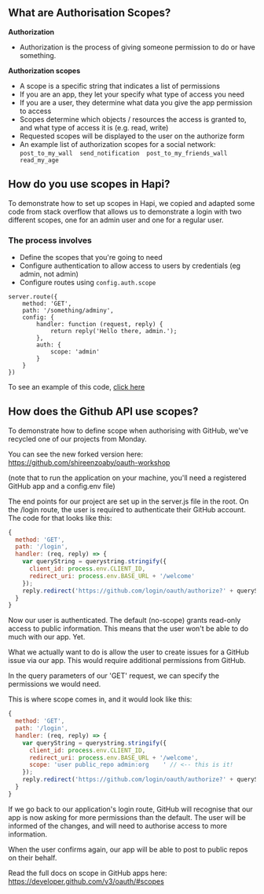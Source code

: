 ## What are Authorisation Scopes?

__Authorization__
- Authorization is the process of giving someone permission to do or have something.

__Authorization scopes__
- A scope is a specific string that indicates a list of permissions
- If you are an app, they let your specify what type of access you need
- If you are a user, they determine what data you give the app permission to access
- Scopes determine which objects / resources the access is granted to, and what type of access it is (e.g. read, write)
- Requested scopes will be displayed to the user on the authorize form
- An example list of authorization scopes for a social network:  
`post_to_my_wall  send_notification  post_to_my_friends_wall  read_my_age`

## How do you  use scopes in Hapi?
To demonstrate how to set up scopes in Hapi, we copied and adapted some code from stack overflow that allows us to demonstrate a login with two different scopes, one for an admin user and one for a regular user.

### The process involves
- Define the scopes that you're going to need
- Configure authentication to allow access to users by credentials (eg admin, not admin)
- Configure routes using ```config.auth.scope```

```
server.route({
    method: 'GET',
    path: '/something/adminy',
    config: {
        handler: function (request, reply) {
            return reply('Hello there, admin.');
        },
        auth: {
            scope: 'admin'
        }
    }
})
```

To see an example of this code, [click here](https://github.com/msachi/hapi-scope-example)

## How does the Github API use scopes?

To demonstrate how to define scope when authorising with GitHub, we've recycled one of our projects from Monday.

You can see the new forked version here: https://github.com/shireenzoaby/oauth-workshop

(note that to run the application on your machine, you'll need a registered GitHub app and a config.env file)

The end points for our project are set up in the server.js file in the root. On the /login route, the user is required to authenticate their GitHub account. The code for that looks like this:

```js
{
  method: 'GET',
  path: '/login',
  handler: (req, reply) => {
    var queryString = querystring.stringify({
      client_id: process.env.CLIENT_ID,
      redirect_uri: process.env.BASE_URL + '/welcome'
    });
    reply.redirect('https://github.com/login/oauth/authorize?' + queryString);
  }
}
```
Now our user is authenticated. The default (no-scope) grants read-only access to public information. This means that the user won't be able to do much with our app. Yet.

What we actually want to do is allow the user to create issues for a GitHub issue via our app. This would require additional permissions from GitHub.

In the query parameters of our 'GET' request, we can specify the permissions we would need.

This is where scope comes in, and it would look like this:

```js
{
  method: 'GET',
  path: '/login',
  handler: (req, reply) => {
    var queryString = querystring.stringify({
      client_id: process.env.CLIENT_ID,
      redirect_uri: process.env.BASE_URL + '/welcome',
      scope: 'user public_repo admin:org	' // <-- this is it!
    });
    reply.redirect('https://github.com/login/oauth/authorize?' + queryString);
  }
}
```
If we go back to our application's login route, GitHub will recognise that our app is now asking for more permissions than the default. The user will be informed of the changes, and will need to authorise access to more information.

When the user confirms again, our app will be able to post to public repos on their behalf.

Read the full docs on scope in GitHub apps here: https://developer.github.com/v3/oauth/#scopes
